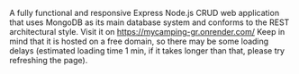 A fully functional and responsive Express Node.js CRUD web application that uses MongoDB as its main database system and conforms to the REST architectural style.
Visit it on https://mycamping-gr.onrender.com/ 
Keep in mind that it is hosted on a free domain, so there may be some loading delays (estimated loading time 1 min, if it takes longer than that, please try refreshing the page).
